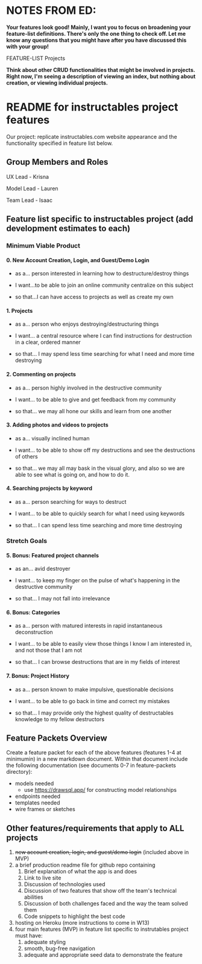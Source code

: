 # NOTES FROM ED:
**Your features look good! Mainly, I want you to focus on broadening your feature-list definitions. There's only the one thing to check off. Let me know any questions that you might have after you have discussed this with your group!**

FEATURE-LIST
Projects

 **Think about other CRUD functionalities that might be involved in projects. Right now, I'm seeing a description of viewing an index, but nothing about creation, or viewing individual projects.**

# README for instructables project features

Our project: replicate instructables.com website appearance and the functionality specified in feature list below.

## Group Members and Roles

UX Lead - Krisna

Model Lead - Lauren

Team Lead - Isaac

## Feature list specific to instructables project (**add development estimates to each**)

### Minimum Viable Product

#### 0. New Account Creation, Login, and Guest/Demo Login

* as a... person interested in learning how to destructure/destroy things

* I want...to be able to join an online community centralize on this subject

* so that...I can have access to projects as well as create my own

#### 1. Projects

* as a... person who enjoys destroying/destructuring things

* I want... a central resource where I can find instructions for destruction in a clear, ordered manner

* so that... I may spend less time searching for what I need and more time destroying

#### 2. Commenting on projects

* as a... person highly involved in the destructive community

* I want... to be able to give and get feedback from my community

* so that... we may all hone our skills and learn from one another

#### 3. Adding photos and videos to projects

* as a... visually inclined human

* I want... to be able to show off my destructions and see the destructions of others

* so that... we may all may bask in the visual glory, and also so we are able to see what is going on, and how to do it.

#### 4. Searching projects by keyword

* as a... person searching for ways to destruct

* I want... to be able to quickly search for what I need using keywords

* so that... I can spend less time searching and more time destroying

### Stretch Goals

#### 5. Bonus: Featured project channels

* as an... avid destroyer

* I want... to keep my finger on the pulse of what's happening in the destructive community

* so that... I may not fall into irrelevance

#### 6. Bonus: Categories

* as a... person with matured interests in rapid instantaneous deconstruction

* I want... to be able to easily view those things I know I am interested in, and not those that I am not

* so that... I can browse destructions that are in my fields of interest

#### 7. Bonus: Project History

* as a... person known to make impulsive, questionable decisions

* I want... to be able to go back in time and correct my mistakes

* so that... I may provide only the highest quality of destructables knowledge to my fellow destructors

## Feature Packets Overview

Create a feature packet for each of the above features (features 1-4 at minimumin) in a new markdown document. Within that document include the following documentation (see documents 0-7 in feature-packets directory):

* models needed
  * use <https://drawsql.app/> for constructing model relationships
* endpoints needed
* templates needed
* wire frames or sketches


## Other features/requirements that apply to ALL projects

1. ~~new account creation, login, and guest/demo login~~ (included above in MVP)
2. a brief production readme file for github repo containing
   1. Brief explanation of what the app is and does
   2. Link to live site
   3. Discussion of technologies used
   4. Discussion of two features that show off the team's technical abilities
   5. Discussion of both challenges faced and the way the team solved them
   6. Code snippets to highlight the best code
3. hosting on Heroku (more instructions to come in W13)
4. four main features (MVP) in feature list specific to instrutables project must have:
   1. adequate styling
   2. smooth, bug-free navigation
   3. adequate and appropriate seed data to demonstrate the feature
